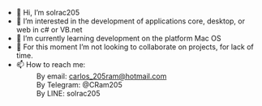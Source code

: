 - 👋 Hi, I’m solrac205
- 👀 I’m interested in the development of applications core, desktop, or web in c# or VB.net
- 🌱 I’m currently learning development on the platform Mac OS
- 💞️ For this moment I’m not looking to collaborate on projects, for lack of time.
- 📫 How to reach me: <br>
                &nbsp;&nbsp;&nbsp;&nbsp;&nbsp;&nbsp;&nbsp;&nbsp;&nbsp;&nbsp;By email: carlos_205ram@hotmail.com<br>
                &nbsp;&nbsp;&nbsp;&nbsp;&nbsp;&nbsp;&nbsp;&nbsp;&nbsp;&nbsp;By Telegram: @CRam205<br>
                &nbsp;&nbsp;&nbsp;&nbsp;&nbsp;&nbsp;&nbsp;&nbsp;&nbsp;&nbsp;By LINE: solrac205<br>

<!---
solrac205/solrac205 is a ✨ special ✨ repository because its `README.md` (this file) appears on your GitHub profile.
You can click the Preview link to take a look at your changes.
--->
